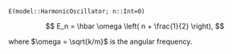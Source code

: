 `E(model::HarmonicOscillator; n::Int=0)`

$$
E_n = \hbar \omega \left( n + \frac{1}{2} \right),
$$

where $\omega = \sqrt{k/m}$ is the angular frequency.
